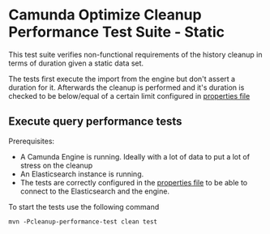 # Camunda Optimize Cleanup Performance Test Suite - Static

This test suite verifies non-functional requirements of the history
cleanup in terms of duration given a static data set.

The tests first execute the import from the engine but don't assert a duration for it.
Afterwards the cleanup is performed and it's duration is checked
to be below/equal of a certain limit configured in [properties file](./src/test/resources/static-cleanup-test.properties)

## Execute query performance tests

Prerequisites:
* A Camunda Engine is running. Ideally with a lot of data to put a lot of stress on the cleanup
* An Elasticsearch instance is running.
* The tests are correctly configured in the [properties file](./src/test/resources/static-cleanup-test.properties)
to be able to connect to the Elasticsearch and the engine.

To start the tests use the following command

```
mvn -Pcleanup-performance-test clean test
```